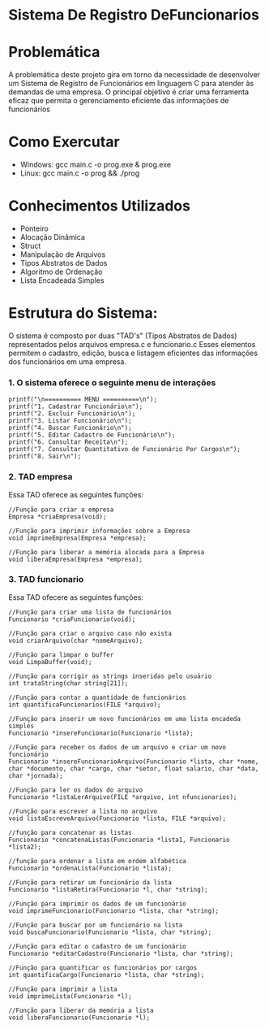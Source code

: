# Sistema De Registro DeFuncionarios

# Problemática

A problemática deste projeto gira em torno da necessidade de desenvolver um Sistema de Registro de Funcionários em linguagem C para atender às demandas de uma empresa. O principal objetivo é criar uma ferramenta eficaz que permita o gerenciamento eficiente das informações de funcionários

# Como Exercutar
- Windows: gcc main.c -o prog.exe & prog.exe
- Linux: gcc main.c -o prog && ./prog

# Conhecimentos Utilizados
- Ponteiro
- Alocação Dinâmica
- Struct
- Manipulação de Arquivos
- Tipos Abstratos de Dados
- Algoritmo de Ordenação
- Lista Encadeada Simples

# Estrutura do Sistema:
O sistema é composto por duas "TAD's" (Tipos Abstratos de Dados) representados pelos arquivos empresa.c e funcionario.c Esses elementos permitem o cadastro, edição, busca e listagem eficientes das informações dos funcionários em uma empresa.

###  1. O sistema oferece o seguinte menu de interações
```
printf("\n========== MENU ==========\n");
printf("1. Cadastrar Funcionário\n");
printf("2. Excluir Funcionário\n");
printf("3. Listar Funcionário\n");
printf("4. Buscar Funcionário\n");
printf("5. Editar Cadastro de Funcionário\n");
printf("6. Consultar Receita\n");
printf("7. Consultar Quantitativo de Funcionário Por Cargos\n");
printf("8. Sair\n");
```

###  2. TAD empresa
Essa TAD oferece as seguintes funções:
```
//Função para criar a empresa
Empresa *criaEmpresa(void);

//Função para imprimir informações sobre a Empresa
void imprimeEmpresa(Empresa *empresa);

//Função para liberar a memória alocada para a Empresa
void liberaEmpresa(Empresa *empresa);
```
###  3. TAD funcionario
Essa TAD ofecere as seguintes funções:
```
//Função para criar uma lista de funcionários
Funcionario *criaFuncionario(void);

//Função para criar o arquivo caso não exista
void criarArquivo(char *nomeArquivo);

//Função para limpar o buffer
void LimpaBuffer(void);

//Função para corrigir as strings inseridas pelo usuário
int trataString(char string[21]);

//Função para contar a quantidade de funcionários
int quantificaFuncionarios(FILE *arquivo);

//Função para inserir um novo funcionários em uma lista encadeda simples
Funcionario *insereFuncionario(Funcionario *lista);

//Função para receber os dados de um arquivo e criar um novo funcionário
Funcionario *insereFuncionarioArquivo(Funcionario *lista, char *nome, char *documento, char *cargo, char *setor, float salario, char *data, char *jornada);

//Função para ler os dados do arquivo
Funcionario *listaLerArquivo(FILE *arquivo, int nfuncionarios);

//Função para escrever a lista no arquivo
void listaEscreveArquivo(Funcionario *lista, FILE *arquivo);

//função para concatenar as listas
Funcionario *concatenaListas(Funcionario *lista1, Funcionario *lista2);

//função para ordenar a lista em ordem alfabética
Funcionario *ordenaLista(Funcionario *lista);

//Função para retirar um funcionário da lista
Funcionario *listaRetira(Funcionario *l, char *string);

//Função para imprimir os dados de um funcionário
void imprimeFuncionario(Funcionario *lista, char *string);

//Função para buscar por um funcionário na lista
void buscaFuncionario(Funcionario *lista, char *string);

//Função para editar o cadastro de um funcionário
Funcionario *editarCadastro(Funcionario *lista, char *string);

//Função para quantificar os funcionários por cargos
int quantificaCargo(Funcionario *lista, char *string);

//Função para imprimir a lista
void imprimeLista(Funcionario *l);

//Função para liberar da memória a lista
void liberaFuncionario(Funcionario *l);
```